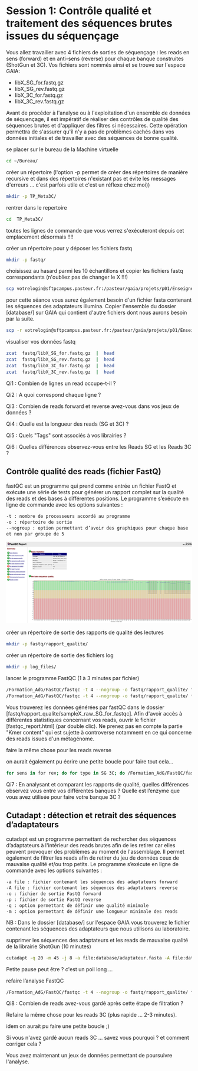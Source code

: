 # Session 1: Contrôle qualité et traitement des séquences brutes issues du séquençage

Vous allez travailler avec 4 fichiers de sorties de séquençage : les reads en sens (forward) et en anti-sens (reverse) pour chaque banque construites (ShotGun et 3C). Vos fichiers sont nommés ainsi et se trouve sur l'espace GAIA:

* libX_SG_for.fastq.gz
* libX_SG_rev.fastq.gz
* libX_3C_for.fastq.gz
* libX_3C_rev.fastq.gz

Avant de procéder à l'analyse ou à l'exploitation d'un ensemble de données de séquençage, il est impératif de réaliser des contrôles de qualité des séquences brutes et d'appliquer des filtres si nécessaires. Cette opération permettra de s'assurer qu'il n'y a pas de problèmes cachés dans vos données initiales et de travailler avec des séquences de bonne qualité.

se placer sur le bureau de la Machine virtuelle

```sh
cd ~/Bureau/
```

créer un répertoire (l'option -p permet de créer des répertoires de manière recursive et dans des répertoires n'existant pas et évite les messages d'erreurs ... c'est parfois utile et c'est un réflexe chez moi))

```sh
mkdir -p TP_Meta3C/
```
rentrer dans le repertoire

```sh
cd  TP_Meta3C/
```

toutes les lignes de commande que vous verrez s'exécuteront depuis cet emplacement désormais !!!!

créer un répertoire pour y déposer les fichiers fastq


```sh
mkdir -p fastq/
```

choisissez au hasard parmi les 10 échantillons et copier les fichiers fastq correspondants (n'oubliez pas de changer le X !!!)

```sh
scp votrelogin@sftpcampus.pasteur.fr:/pasteur/gaia/projets/p01/Enseignements/GAIA_ENSEIGNEMENTS/2022-2023/ANALYSE_DES_GENOMES_2022_2023/TP_Meta3C/fastq/libX_* fastq/
```

pour cette séance vous aurez également besoin d'un fichier fasta contenant les séquences des adaptateurs illumina. Copier l'ensemble du dossier [database/] sur GAIA qui contient d'autre fichiers dont nous aurons besoin par la suite.

```sh
scp -r votrelogin@sftpcampus.pasteur.fr:/pasteur/gaia/projets/p01/Enseignements/GAIA_ENSEIGNEMENTS/2022-2023/ANALYSE_DES_GENOMES_2022_2023/TP_Meta3C/database/ ./
```

visualiser vos données fastq 

```sh
zcat  fastq/libX_SG_for.fastq.gz  |  head
zcat  fastq/libX_SG_rev.fastq.gz  |  head
zcat  fastq/libX_3C_for.fastq.gz  |  head
zcat  fastq/libX_3C_rev.fastq.gz  |  head
```


Qi1 : Combien de lignes un read occupe-t-il ?

Qi2 : A quoi correspond chaque ligne ?

Qi3 : Combien de reads forward et reverse avez-vous dans vos jeux de données ?

Qi4 : Quelle est la longueur des reads (SG et 3C) ?

Qi5 : Quels "Tags" sont associés à vos librairies ?

Qi6 : Quelles différences observez-vous entre les Reads SG et les Reads 3C ?


## Contrôle qualité des reads (fichier FastQ)

fastQC est un programme qui prend comme entrée un fichier FastQ et exécute une série de tests pour générer un rapport complet sur la qualité des reads et des bases à différentes positions. Le programme s’exécute en ligne de commande avec les options suivantes :

    -t : nombre de processeurs accordé au programme
    -o : répertoire de sortie
    --nogroup : option permettant d’avoir des graphiques pour chaque base et non par groupe de 5


![FastQC](docs/images/FastQC.png)

créer un répertoire de sortie des rapports de qualité des lectures
```sh
mkdir -p fastq/rapport_qualite/
```

créer un répertoire de sortie des fichiers log
```sh
mkdir -p log_files/
```

lancer le programme FastQC (1 à 3 minutes par fichier)
```sh
/Formation_AdG/FastQC/fastqc -t 4 --nogroup -o fastq/rapport_qualite/ fastq/libX_SG_for.fastq.gz > log_files/fastqc_raw_SG_for.log 2>&1
/Formation_AdG/FastQC/fastqc -t 4 --nogroup -o fastq/rapport_qualite/ fastq/libX_3C_for.fastq.gz > log_files/fastqc_raw_3C_for.log 2>&1
```

Vous trouverez les données générées par fastQC dans le dossier [fastq/rapport_qualite/sampleX_raw_SG_for_fastqc]. Afin d'avoir accès à différentes statistiques concernant vos reads, ouvrir le fichier [fastqc_report.html] (par double clic). Ne prenez pas en compte la partie "Kmer content" qui est sujette à controverse notamment en ce qui concerne des reads issues d'un métagénome.

faire la même chose pour les reads reverse

on aurait également pu écrire une petite boucle pour faire tout cela...

```sh
for sens in for rev; do for type in SG 3C; do /Formation_AdG/FastQC/fastqc -t 4 --nogroup -o fastq/rapport_qualite/ fastq/libX_"$type"_"$sens".fastq.gz >  log_files/fastqc_raw_"$type"_"$sens".log 2>&1; done; done
```

Qi7 : En analysant et comparant les rapports de qualité, quelles différences observez vous entre vos différentes banques ? Quelle est l’enzyme que vous avez utilisée pour faire votre banque 3C ?

## Cutadapt : détection et retrait des séquences d’adaptateurs

cutadapt est un programme permettant de rechercher des séquences d’adaptateurs à l'intérieur des reads brutes afin de les retirer car elles peuvent provoquer des problèmes au moment de l'assemblage. Il permet également de filtrer les reads afin de retirer du jeu de données ceux de mauvaise qualité et/ou trop petits. Le programme s’exécute en ligne de commande avec les options suivantes :

    -a file : fichier contenant les séquences des adaptateurs forward
    -A file : fichier contenant les séquences des adaptateurs reverse
    -o : fichier de sortie FastQ forward
    -p : fichier de sortie FastQ reverse
    -q : option permettant de définir une qualité minimale
    -m : option permettant de définir une longueur minimale des reads

NB : Dans le dossier [database/] sur l'espace GAIA vous trouverez le fichier contenant les séquences des adaptateurs que nous utilisons au laboratoire.

supprimer les séquences des adaptateurs et les reads de mauvaise qualité de la librairie ShotGun (10 minutes)

```sh
cutadapt -q 20 -m 45 -j 8 -a file:database/adaptateur.fasta -A file:database/adaptateur.fasta -o fastq/libX_filtre_SG_for.fastq.gz -p fastq/libX_filtre_SG_rev.fastq.gz fastq/libX_SG_for.fastq.gz fastq/libX_SG_rev.fastq.gz > log_files/cutadapt_SG.log 2>&1
```

Petite pause peut être ? c'est un poil long ...

refaire l’analyse FastQC
```sh
/Formation_AdG/FastQC/fastqc -t 4 --nogroup -o fastq/rapport_qualite/ fastq/libX_filtre_SG_for.fastq.gz > log_files/fastqc_filter_SG_for.log 2>&1
```

Qi8 : Combien de reads avez-vous gardé après cette étape de filtration ?

Refaire la même chose pour les reads 3C (plus rapide ... 2-3 minutes).

idem on aurait pu faire une petite boucle ;)

Si vous n'avez gardé aucun reads 3C ... savez vous pourquoi ? et comment corriger cela ?

Vous avez maintenant un jeux de données permettant de poursuivre l'analyse.







